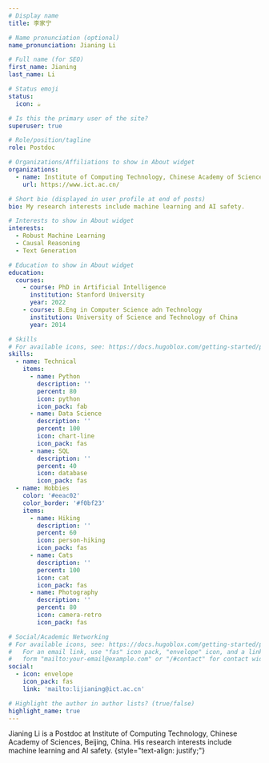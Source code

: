 ```yaml
---
# Display name
title: 李家宁

# Name pronunciation (optional)
name_pronunciation: Jianing Li

# Full name (for SEO)
first_name: Jianing
last_name: Li

# Status emoji
status:
  icon: ☕️

# Is this the primary user of the site?
superuser: true

# Role/position/tagline
role: Postdoc

# Organizations/Affiliations to show in About widget
organizations:
  - name: Institute of Computing Technology, Chinese Academy of Sciences
    url: https://www.ict.ac.cn/

# Short bio (displayed in user profile at end of posts)
bio: My research interests include machine learning and AI safety.

# Interests to show in About widget
interests:
  - Robust Machine Learning
  - Causal Reasoning
  - Text Generation

# Education to show in About widget
education:
  courses:
    - course: PhD in Artificial Intelligence
      institution: Stanford University
      year: 2022
    - course: B.Eng in Computer Science adn Technology
      institution: University of Science and Technology of China
      year: 2014

# Skills
# For available icons, see: https://docs.hugoblox.com/getting-started/page-builder/#icons
skills:
  - name: Technical
    items:
      - name: Python
        description: ''
        percent: 80
        icon: python
        icon_pack: fab
      - name: Data Science
        description: ''
        percent: 100
        icon: chart-line
        icon_pack: fas
      - name: SQL
        description: ''
        percent: 40
        icon: database
        icon_pack: fas
  - name: Hobbies
    color: '#eeac02'
    color_border: '#f0bf23'
    items:
      - name: Hiking
        description: ''
        percent: 60
        icon: person-hiking
        icon_pack: fas
      - name: Cats
        description: ''
        percent: 100
        icon: cat
        icon_pack: fas
      - name: Photography
        description: ''
        percent: 80
        icon: camera-retro
        icon_pack: fas

# Social/Academic Networking
# For available icons, see: https://docs.hugoblox.com/getting-started/page-builder/#icons
#   For an email link, use "fas" icon pack, "envelope" icon, and a link in the
#   form "mailto:your-email@example.com" or "/#contact" for contact widget.
social:
  - icon: envelope
    icon_pack: fas
    link: 'mailto:lijianing@ict.ac.cn'

# Highlight the author in author lists? (true/false)
highlight_name: true
---
```


Jianing Li is a Postdoc at Institute of Computing Technology, Chinese Academy of Sciences, Beijing, China. His research interests include machine learning and AI safety.
{style="text-align: justify;"}
